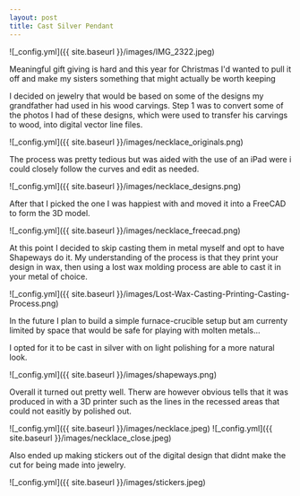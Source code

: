 ```yaml
---
layout: post
title: Cast Silver Pendant
---
```


![_config.yml]({{ site.baseurl }}/images/IMG_2322.jpeg)

Meaningful gift giving is hard and this year for Christmas I'd wanted to pull it off and make my sisters something that might actually be worth keeping

I decided on jewelry that would be based on some of the designs my grandfather had used in his wood carvings. Step 1 was to convert some of the photos I had of these designs, which were used to transfer his carvings to wood, into digital vector line files. 

![_config.yml]({{ site.baseurl }}/images/necklace_originals.png)

The process was pretty tedious but was aided with the use of an iPad were i could closely follow the curves and edit as needed. 

![_config.yml]({{ site.baseurl }}/images/necklace_designs.png)

After that I picked the one I was happiest with and moved it into a FreeCAD to form the 3D model.

![_config.yml]({{ site.baseurl }}/images/necklace_freecad.png)

At this point I decided to skip casting them in metal myself and opt to have Shapeways do it. My understanding of the process is that they print your design in wax, then using a lost wax molding process are able to cast it in your metal of choice. 

![_config.yml]({{ site.baseurl }}/images/Lost-Wax-Casting-Printing-Casting-Process.png)

In the future I plan to build a simple furnace-crucible setup but am currenty limited by space that would be safe for playing with molten metals...

I opted for it to be cast in silver with on light polishing for a more natural look.

![_config.yml]({{ site.baseurl }}/images/shapeways.png)

Overall it turned out pretty well. Therw are however obvious tells that it was produced in with a 3D printer such as the lines in the recessed areas that could not easitly by polished out.

![_config.yml]({{ site.baseurl }}/images/necklace.jpeg)
![_config.yml]({{ site.baseurl }}/images/necklace_close.jpeg)

Also ended up making stickers out of the digital design that didnt make the cut for being made into jewelry. 

![_config.yml]({{ site.baseurl }}/images/stickers.jpeg)
